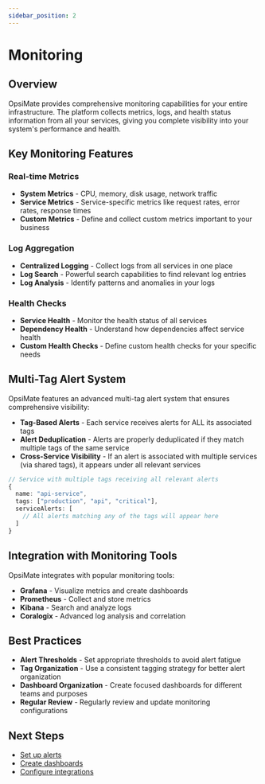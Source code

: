 ```yaml
---
sidebar_position: 2
---
```


# Monitoring

## Overview

OpsiMate provides comprehensive monitoring capabilities for your entire infrastructure. The platform collects metrics, logs, and health status information from all your services, giving you complete visibility into your system's performance and health.

## Key Monitoring Features

### Real-time Metrics

- **System Metrics** - CPU, memory, disk usage, network traffic
- **Service Metrics** - Service-specific metrics like request rates, error rates, response times
- **Custom Metrics** - Define and collect custom metrics important to your business

### Log Aggregation

- **Centralized Logging** - Collect logs from all services in one place
- **Log Search** - Powerful search capabilities to find relevant log entries
- **Log Analysis** - Identify patterns and anomalies in your logs

### Health Checks

- **Service Health** - Monitor the health status of all services
- **Dependency Health** - Understand how dependencies affect service health
- **Custom Health Checks** - Define custom health checks for your specific needs

## Multi-Tag Alert System

OpsiMate features an advanced multi-tag alert system that ensures comprehensive visibility:

- **Tag-Based Alerts** - Each service receives alerts for ALL its associated tags
- **Alert Deduplication** - Alerts are properly deduplicated if they match multiple tags of the same service
- **Cross-Service Visibility** - If an alert is associated with multiple services (via shared tags), it appears under all relevant services

```typescript
// Service with multiple tags receiving all relevant alerts
{
  name: "api-service",
  tags: ["production", "api", "critical"],
  serviceAlerts: [
    // All alerts matching any of the tags will appear here
  ]
}
```

## Integration with Monitoring Tools

OpsiMate integrates with popular monitoring tools:

- **Grafana** - Visualize metrics and create dashboards
- **Prometheus** - Collect and store metrics
- **Kibana** - Search and analyze logs
- **Coralogix** - Advanced log analysis and correlation

## Best Practices

- **Alert Thresholds** - Set appropriate thresholds to avoid alert fatigue
- **Tag Organization** - Use a consistent tagging strategy for better alert organization
- **Dashboard Organization** - Create focused dashboards for different teams and purposes
- **Regular Review** - Regularly review and update monitoring configurations

## Next Steps

- [Set up alerts](../monitoring/setting-up-alerts)
- [Create dashboards](../dashboards/creating-dashboards)
- [Configure integrations](../integrations/overview)
